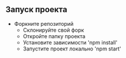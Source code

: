 ## Запуск проекта
 * Форкните репозиторий
	* Склонируйте свой форк 
	* Откройте папку проекта
	* Установите зависимости 'npm install'
	* Запустите проект локально 'npm start'



